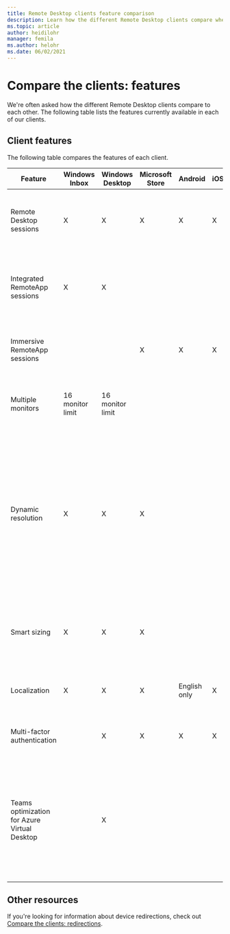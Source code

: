 ```yaml
---
title: Remote Desktop clients feature comparison
description: Learn how the different Remote Desktop clients compare when it comes to features.
ms.topic: article
author: heidilohr
manager: femila
ms.author: helohr
ms.date: 06/02/2021
---
```


# Compare the clients: features

We're often asked how the different Remote Desktop clients compare to each other. The following table lists the features currently available in each of our clients.

## Client features

The following table compares the features of each client.

| Feature | Windows Inbox | Windows Desktop | Microsoft Store | Android | iOS | macOS | Web | Description |
|---|---|---|---|---|---|---|---|---|
| Remote Desktop sessions | X | X | X | X | X | X | X | Desktop of a remote computer presented in a full screen or windowed mode. |
| Integrated RemoteApp sessions | X | X |||| X || Individual remote apps integrated into the local desktop as if they are running locally. |
| Immersive RemoteApp sessions | | | X | X | X | | X | Individual remote apps presented in a window or maximized to a full screen. |
| Multiple monitors | 16 monitor limit | 16 monitor limit | | | | 16 monitor limit | | Lets the user run Remote Desktop or remote apps on all local monitors. |
| Dynamic resolution | X | X | X | | | X | X | Resolution and orientation of local monitors is dynamically reflected in the remote session. If the client is running in windowed mode, the remote desktop is resized dynamically to the size of the client window. |
| Smart sizing | X | X | X || | X || Remote Desktop in Windowed mode is dynamically scaled to the window's size. |
| Localization | X | X | X | English only | X | X | X | Client user interface is available in multiple languages. |
| Multi-factor authentication || X | X | X | X | X | X | Supports multi-factor authentication for remote connections. |
| Teams optimization for Azure Virtual Desktop || X |||| X || Media optimizations for Microsoft Teams to provide high quality calls and screen sharing experiences. Learn more at [Use Microsoft Teams on Azure Virtual Desktop](/azure/virtual-desktop/teams-on-avd). |

## Other resources

If you're looking for information about device redirections, check out [Compare the clients: redirections](remote-desktop-app-compare.md).
